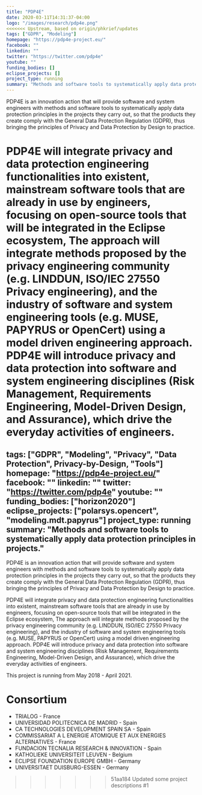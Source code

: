 ```yaml
---
title: "PDP4E"
date: 2020-03-11T14:31:37-04:00
logo: "/images/research/pdp4e.png"
<<<<<<< Upstream, based on origin/phkrief/updates
tags: ["GDPR", "Modeling"]
homepage: "https://pdp4e-project.eu/"
facebook: ""
linkedin: ""
twitter: "https://twitter.com/pdp4e"
youtube: ""
funding_bodies: []
eclipse_projects: []
project_type: running
summary: "Methods and software tools to systematically apply data protection principles in projects."
---
```

PDP4E is an innovation action that will provide software and system engineers with methods and software tools to systematically apply data protection principles in the projects they carry out, so that the products they create comply with the General Data Protection Regulation (GDPR), thus bringing the principles of Privacy and Data Protection by Design to practice.

PDP4E will integrate privacy and data protection engineering functionalities into existent, mainstream software tools that are already in use by engineers, focusing on open-source tools that will be integrated in the Eclipse ecosystem, The approach will integrate methods proposed by the privacy engineering community (e.g. LINDDUN, ISO/IEC 27550 Privacy engineering), and the industry of software and system engineering tools (e.g. MUSE, PAPYRUS or OpenCert) using a model driven engineering approach. PDP4E will introduce privacy and data protection into software and system engineering disciplines (Risk Management, Requirements Engineering, Model-Driven Design, and Assurance), which drive the everyday activities of engineers.
=======
tags: ["GDPR", "Modeling", "Privacy", "Data Protection", Privacy-by-Design, "Tools"]
homepage: "https://pdp4e-project.eu/"
facebook: ""
linkedin: ""
twitter: "https://twitter.com/pdp4e"
youtube: ""
funding_bodies: ["horizon2020"]
eclipse_projects: ["polarsys.opencert", "modeling.mdt.papyrus"]
project_type: running
summary: "Methods and software tools to systematically apply data protection principles in projects."
---
PDP4E is an innovation action that will provide software and system engineers with methods and software tools to systematically apply data protection principles in the projects they carry out, so that the products they create comply with the General Data Protection Regulation (GDPR), thus bringing the principles of Privacy and Data Protection by Design to practice.

PDP4E will integrate privacy and data protection engineering functionalities into existent, mainstream software tools that are already in use by engineers, focusing on open-source tools that will be integrated in the Eclipse ecosystem, The approach will integrate methods proposed by the privacy engineering community (e.g. LINDDUN, ISO/IEC 27550 Privacy engineering), and the industry of software and system engineering tools (e.g. MUSE, PAPYRUS or OpenCert) using a model driven engineering approach. PDP4E will introduce privacy and data protection into software and system engineering disciplines (Risk Management, Requirements Engineering, Model-Driven Design, and Assurance), which drive the everyday activities of engineers.

This project is running from May 2018 - April 2021.

# Consortium
* TRIALOG - France
* UNIVERSIDAD POLITECNICA DE MADRID - Spain
* CA TECHNOLOGIES DEVELOPMENT SPAIN SA - Spain
* COMMISSARIAT A L ENERGIE ATOMIQUE ET AUX ENERGIES ALTERNATIVES - France
* FUNDACION TECNALIA RESEARCH & INNOVATION - Spain
* KATHOLIEKE UNIVERSITEIT LEUVEN - Belgium
* ECLIPSE FOUNDATION EUROPE GMBH - Germany
* UNIVERSITAET DUISBURG-ESSEN - Germany
>>>>>>> 51aa184 Updated some project descriptions #1

